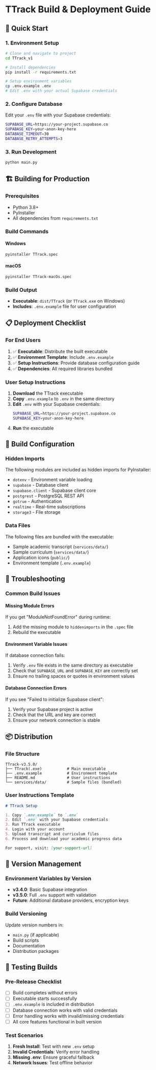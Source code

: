 # TTrack Build & Deployment Guide

## 🚀 Quick Start

### 1. Environment Setup
```bash
# Clone and navigate to project
cd TTrack_v1

# Install dependencies
pip install -r requirements.txt

# Setup environment variables
cp .env.example .env
# Edit .env with your actual Supabase credentials
```

### 2. Configure Database
Edit your `.env` file with your Supabase credentials:
```bash
SUPABASE_URL=https://your-project.supabase.co
SUPABASE_KEY=your-anon-key-here
DATABASE_TIMEOUT=30
DATABASE_RETRY_ATTEMPTS=3
```

### 3. Run Development
```bash
python main.py
```

## 🏗️ Building for Production

### Prerequisites
- Python 3.8+
- PyInstaller
- All dependencies from `requirements.txt`

### Build Commands

#### Windows
```bash
pyinstaller TTrack.spec
```

#### macOS
```bash
pyinstaller TTrack-macOs.spec
```

### Build Output
- **Executable**: `dist/TTrack` (or `TTrack.exe` on Windows)
- **Includes**: `.env.example` file for user configuration

## 📋 Deployment Checklist

### For End Users
1. ✅ **Executable**: Distribute the built executable
2. ✅ **Environment Template**: Include `.env.example`
3. ✅ **Setup Instructions**: Provide database configuration guide
4. ✅ **Dependencies**: All required libraries bundled

### User Setup Instructions
1. **Download** the TTrack executable
2. **Copy** `.env.example` to `.env` in the same directory
3. **Edit** `.env` with your Supabase credentials:
   ```bash
   SUPABASE_URL=https://your-project.supabase.co
   SUPABASE_KEY=your-anon-key-here
   ```
4. **Run** the executable

## 🔧 Build Configuration

### Hidden Imports
The following modules are included as hidden imports for PyInstaller:
- `dotenv` - Environment variable loading
- `supabase` - Database client
- `supabase.client` - Supabase client core
- `postgrest` - PostgreSQL REST API
- `gotrue` - Authentication
- `realtime` - Real-time subscriptions
- `storage3` - File storage

### Data Files
The following files are bundled with the executable:
- Sample academic transcript (`services/data/`)
- Sample curriculum (`services/data/`)
- Application icons (`public/`)
- Environment template (`.env.example`)

## 🐛 Troubleshooting

### Common Build Issues

#### Missing Module Errors
If you get "ModuleNotFoundError" during runtime:
1. Add the missing module to `hiddenimports` in the `.spec` file
2. Rebuild the executable

#### Environment Variable Issues
If database connection fails:
1. Verify `.env` file exists in the same directory as executable
2. Check that `SUPABASE_URL` and `SUPABASE_KEY` are correctly set
3. Ensure no trailing spaces or quotes in environment values

#### Database Connection Errors
If you see "Failed to initialize Supabase client":
1. Verify your Supabase project is active
2. Check that the URL and key are correct
3. Ensure your network connection is stable

## 📦 Distribution

### File Structure
```
TTrack-v3.5.0/
├── TTrack(.exe)           # Main executable
├── .env.example           # Environment template
├── README.md              # User instructions
└── services/data/         # Sample files (bundled)
```

### User Instructions Template
```markdown
# TTrack Setup

1. Copy `.env.example` to `.env`
2. Edit `.env` with your Supabase credentials
3. Run TTrack executable
4. Login with your account
5. Upload transcript and curriculum files
6. Process and download your academic progress data

For support, visit: [your-support-url]
```

## 🔄 Version Management

### Environment Variables by Version
- **v3.4.0**: Basic Supabase integration
- **v3.5.0**: Full `.env` support with validation
- **Future**: Additional database providers, encryption keys

### Build Versioning
Update version numbers in:
- `main.py` (if applicable)
- Build scripts
- Documentation
- Distribution packages

## 🧪 Testing Builds

### Pre-Release Checklist
- [ ] Build completes without errors
- [ ] Executable starts successfully
- [ ] `.env.example` is included in distribution
- [ ] Database connection works with valid credentials
- [ ] Error handling works with invalid/missing credentials
- [ ] All core features functional in built version

### Test Scenarios
1. **Fresh Install**: Test with new `.env` setup
2. **Invalid Credentials**: Verify error handling
3. **Missing .env**: Ensure graceful fallback
4. **Network Issues**: Test offline behavior
